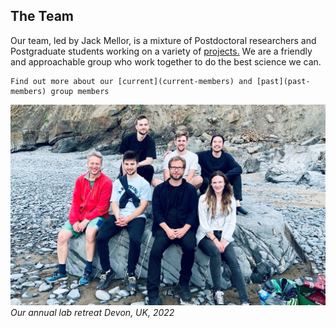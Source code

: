 ## The Team

Our team, led by Jack Mellor, is a mixture of Postdoctoral researchers and Postgraduate students working on a variety of [projects.](../projects/index)
We are a friendly and approachable group who work together to do the best science we can.

```{admonition} Our members
Find out more about our [current](current-members) and [past](past-members) group members 
```

![Hippocampus](../img/labphoto_2022.jpg)
*Our annual lab retreat Devon, UK, 2022* 

&nbsp;

&nbsp;












